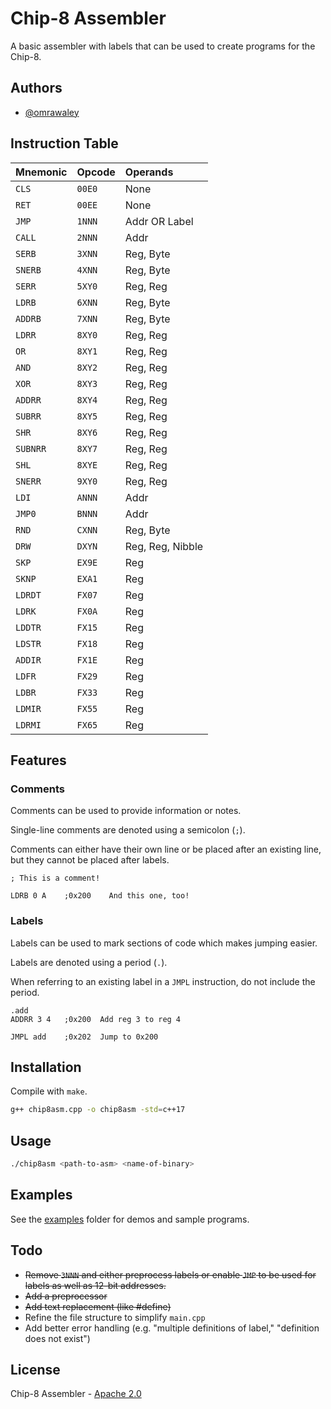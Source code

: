 
# Chip-8 Assembler

A basic assembler with labels that can be used to create programs for the Chip-8.


## Authors

- [@omrawaley](https://www.github.com/omrawaley)


## Instruction Table

| Mnemonic | Opcode     | Operands                |
| :-------- | :------- | :------------------------- |
| `CLS` | `00E0` | None |
| `RET` | `00EE` | None |
| `JMP` | `1NNN` | Addr OR Label |
| `CALL` | `2NNN` | Addr |
| `SERB` | `3XNN` | Reg, Byte |
| `SNERB` | `4XNN` | Reg, Byte |
| `SERR` | `5XY0` | Reg, Reg |
| `LDRB` | `6XNN` | Reg, Byte |
| `ADDRB` | `7XNN` | Reg, Byte |
| `LDRR` | `8XY0` | Reg, Reg |
| `OR` | `8XY1` | Reg, Reg |
| `AND` | `8XY2` | Reg, Reg |
| `XOR` | `8XY3` | Reg, Reg |
| `ADDRR` | `8XY4` | Reg, Reg |
| `SUBRR` | `8XY5` | Reg, Reg |
| `SHR` | `8XY6` | Reg, Reg |
| `SUBNRR` | `8XY7` | Reg, Reg |
| `SHL` | `8XYE` | Reg, Reg |
| `SNERR` | `9XY0` | Reg, Reg |
| `LDI` | `ANNN` | Addr |
| `JMP0` | `BNNN` | Addr |
| `RND` | `CXNN` | Reg, Byte |
| `DRW` | `DXYN` | Reg, Reg, Nibble |
| `SKP` | `EX9E` | Reg |
| `SKNP` | `EXA1` | Reg |
| `LDRDT` | `FX07` | Reg |
| `LDRK` | `FX0A` | Reg |
| `LDDTR` | `FX15` | Reg |
| `LDSTR` | `FX18` | Reg |
| `ADDIR` | `FX1E` | Reg |
| `LDFR` | `FX29` | Reg |
| `LDBR` | `FX33` | Reg |
| `LDMIR` | `FX55` | Reg |
| `LDRMI` | `FX65` | Reg |

## Features

### Comments

Comments can be used to provide information or notes.

Single-line comments are denoted using a semicolon (`;`). 

Comments can either have their own line or be placed after an existing line, but they cannot be placed after labels.

```
; This is a comment!

LDRB 0 A    ;0x200    And this one, too! 
```

### Labels

Labels can be used to mark sections of code which makes jumping easier.

Labels are denoted using a period (`.`).

When referring to an existing label in a `JMPL` instruction, do not include the period.

```
.add
ADDRR 3 4   ;0x200  Add reg 3 to reg 4

JMPL add    ;0x202  Jump to 0x200
```
## Installation

Compile with `make`.

```bash
g++ chip8asm.cpp -o chip8asm -std=c++17
```
## Usage

```bash
./chip8asm <path-to-asm> <name-of-binary>
```

## Examples

See the [examples](https://github.com/omrawaley/chip-8-assembler/tree/main/examples) folder for demos and sample programs.

## Todo

- ~~Remove `3NNN` and either preprocess labels or enable `JMP` to be used for labels as well as 12-bit addresses.~~
- ~~Add a preprocessor~~
- ~~Add text replacement (like #define)~~
- Refine the file structure to simplify `main.cpp`
- Add better error handling (e.g. "multiple definitions of label," "definition does not exist")

## License

Chip-8 Assembler - [Apache 2.0](https://www.apache.org/licenses/LICENSE-2.0)

